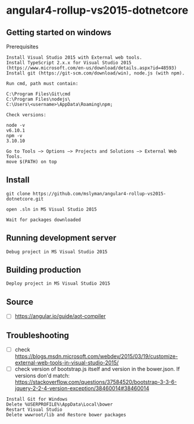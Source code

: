 # angular4-rollup-vs2015-dotnetcore 

## Getting started on windows

Prerequisites
```
Install Visual Studio 2015 with External web tools.
Install TypeScript 2.x.x for Visual Studio 2015 (https://www.microsoft.com/en-us/download/details.aspx?id=48593)
Install git (https://git-scm.com/download/win), node.js (with npm).

Run cmd, path must contain:

C:\Program Files\Git\cmd
C:\Program Files\nodejs\
C:\Users\<username>\AppData\Roaming\npm;

Check versions:

node -v
v6.10.1
npm -v
3.10.10

Go to Tools –> Options –> Projects and Solutions –> External Web Tools.
move $(PATH) on top
```

## Install
```
git clone https://github.com/mslyman/angular4-rollup-vs2015-dotnetcore.git

open .sln in MS Visual Studio 2015 

Wait for packages downloaded
```

## Running development server
```
Debug project in MS Visual Studio 2015
```

## Building production
```
Deploy project in MS Visual Studio 2015
```

## Source
- [ ] https://angular.io/guide/aot-compiler

## Troubleshooting
- [ ] check https://blogs.msdn.microsoft.com/webdev/2015/03/19/customize-external-web-tools-in-visual-studio-2015/
- [ ] check version of bootstrap.js itself and version in the bower.json. If versions don'd match:
https://stackoverflow.com/questions/37584520/bootstrap-3-3-6-jquery-2-2-4-version-exception/38460014#38460014
 ```
Install Git for Windows
Delete %USERPROFILE%\AppData\Local\bower
Restart Visual Studio
Delete wwwroot/lib and Restore bower packages
```